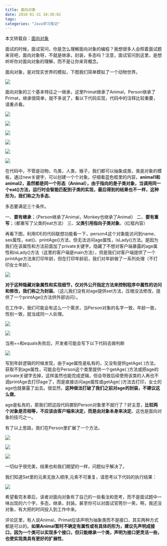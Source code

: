 ```yaml
---
title: 面向对象
date: 2018-01-31 10:30:02
tags:
categories: "Java学习笔记"
---
```


本文转载自：[面向对象](https://zhuanlan.zhihu.com/p/27681007)

面试的时候，面试官问，你是怎么理解面向对象的编程？我想很多人会照着面试题来背吧，面向对象呀，不就是继承，封装，多态吗？注意，面试官问到这里，是想听听你对面向对象的理解，而不是让你来背概念。

面向对象，是对现实世界的模拟，下图我们简单模拟了一个动物世界。

![](/images/catgories/java/029/01.jpg)

<!--more-->

面向对象的三个基本特征之一继承，这里Primat继承了Animal，Person继承了Primat，继承很简单，就不多说了，看以下代码实现，代码中的注释比较重要，请重点看。

![](/images/catgories/java/029/02.jpg)

![](/images/catgories/java/029/03.jpg)

![](/images/catgories/java/029/04.jpg)

![](/images/catgories/java/029/05.jpg)

![](/images/catgories/java/029/06.jpg)

![](/images/catgories/java/029/07.jpg)

在代码中，不管是动物，鸟类，人类，猴子，我们都可以抽象成类，类是对象的模板，通过new关键字，可以创建一个个对象。仔细看蓝色框里的内容，**animal1和animal2，虽然都是同一个形态（Animal），由于指向的是子类对象，当调用同一个eat()方法，运行时会智能匹配到子类的实现，最后得到的结果也不一样，这种形为，我们称之为多态**。

多态要满足三个条件。

一、**要有继承**；（Person继承了Animal，Monkey也继承了Animal）
二、**要有重写**；（都重写了父类的eat方法）
三、**父类引用指向子类对象**。（红框内容）

再看下图，利用IDE的代码联想功能看一下，person4这个对象能访问到name、sex属性，eat()、printAge()方法，但无法访问age属性，isLady()方法。是因为我们在该属性和方法前面加了private关键字。隐藏了不想对客户端暴露的age属性和isLady()方法（这里的客户端是main方法），但是我们对客户端提供了一个printAge方法来打印年龄，但在打印年龄前，我们对年龄做了一系列处理（不打印女士年龄）。

![](/images/catgories/java/029/08.jpg)

**对于这种隐藏对象属性和实现细节，仅对外公开指定方法来控制程序中属性的访问和修改，我们称之为封装**。（这儿我们没有对age提供set方法，压根没法修改，提供了一个printAge()方法供外部访问）。

在工作中，我们可能会有这么一个需求，当Person对象的名字一致，年龄一致，性别一致，就当成同一人处理。

![](/images/catgories/java/029/09.jpg)

![](/images/catgories/java/029/10.jpg)

当用==和equals失败后，开发者可能会写下以下代码去做判断

![](/images/catgories/java/029/11.jpg)

写到年龄逻辑的时候发现，由于age属性是私有的，又没有提供getAge( )方法，获取不到age属性，可能会在Person这个类里提供一个getAge( )方法或把age的private关键字去掉，这样虽然也能完成逻辑，但会导致后续使用该类的人再也不调printAge去打印age了，而是直接访问age属性或getAge( )方法去打印，女士的age也就暴露了出去。很显然，**这种做法打破了我们之前对age的封装，不建议这么做**。

age是私有的，那我们把这段代码挪到Person对象里不就行了？好主意，**比较两个对象是否相等，不应该由客户端来决定，而是由对象本身来决定**。这也是面向对象的技巧之一。

有了以上思路，我们在Person里扩展了一个方法，

![](/images/catgories/java/029/12.jpg)

![](/images/catgories/java/029/13.jpg)

![](/images/catgories/java/029/14.jpg)

一切似乎很完美，结果也和我们期望的一样，问题似乎解决了。

我们知道Set里的元素无放入顺序,元素不可重复，请思考以下代码的执行结果：

![](/images/catgories/java/029/15.jpg)

希望看完本章后，读者对面向对象有了自己的一些看法和思考，而不是面试题中一味出现的六个字，多态，继承，封装。甚至你可以对面试官莞尔一笑，啊，我还没对象，有大把的时间投入到工作中来。

评论区里，有人说Animal，Primat应该声明为抽象类而不是接口，其实两种方式都是可以的。**如果Animal暂时不确定有属性或有具体的形为，建议先声明成接口，因为一个类可以实现多个接口，但只能继承一个类，声明为接口更灵活一些，也使实现类具有更好的扩展性**。
